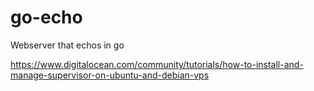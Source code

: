# go-echo
Webserver that echos in go

https://www.digitalocean.com/community/tutorials/how-to-install-and-manage-supervisor-on-ubuntu-and-debian-vps